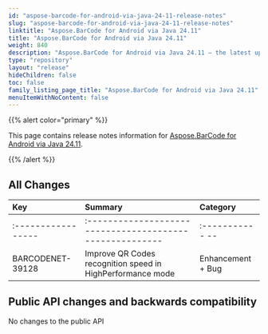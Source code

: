 ```yaml
---
id: "aspose-barcode-for-android-via-java-24-11-release-notes"
slug: "aspose-barcode-for-android-via-java-24-11-release-notes"
linktitle: "Aspose.BarCode for Android via Java 24.11"
title: "Aspose.BarCode for Android via Java 24.11"
weight: 840
description: "Aspose.BarCode for Android via Java 24.11 – the latest updates and fixes."
type: "repository"
layout: "release"
hideChildren: false
toc: false
family_listing_page_title: "Aspose.BarCode for Android via Java 24.11"
menuItemWithNoContent: false
---
```


{{% alert color="primary" %}} 

This page contains release notes information for [Aspose.BarCode for Android via Java 24.11](https://releases.aspose.com/barcode/androidjava/new-releases/aspose.barcode-for-android-via-java-24.11/).

{{% /alert %}} 
## **All Changes**

| **Key**         | **Summary**                                                | **Category**      |
|:----------------|:-----------------------------------------------------------|:------------------|
|:-----------------| :-------------------------------------------------------  | :----------- --   |
|BARCODENET-39128| Improve QR Codes recognition speed in HighPerformance mode  | Enhancement + Bug |

## Public API changes and backwards compatibility
No changes to the public API